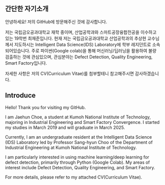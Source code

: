 ## 간단한 자기소개

안녕하세요! 저의 GitHub에 방문해주신 것에 감사합니다.

저는 국립금오공과대학교 재학 중이며, 산업공학과와 스마트공장융합전공을 이수하고 있는 19학번 최재준입니다.
현재 저는 국립금오공과대학교 산업공학과의 추상현 교수님께서 지도하시는 Intelligent Data Science(IDS) Laboratory에 학부 레지던트로 소속되어있습니다.
주로 파이썬(Google colab)을 통해 머신러닝/딥러닝을 활용하여 불량 검출하는 것에 관심있으며, 관심분야는 Defect Detection, Quality Engineering, Smart Factory입니다.

자세한 사항은 저의 CV(Curriculum Vitae)를 첨부할테니 참고해주시면 감사하겠습니다.

## Introduce

Hello! Thank you for visiting my GitHub.

I am Jaehun Choe, a student at Kumoh National Institute of Technology, majoring in Industrial Engineering and Smart Factory Convergence. I started my studies in March 2019 and will graduate in March 2025.

Currently, I am an undergraduate resident at the Intelligent Data Science (IDS) Laboratory led by Professor Sang-hyun Choo of the Department of Industrial Engineering at Kumoh National Institute of Technology.

I am particularly interested in using machine learning/deep learning for defect detection, primarily through Python (Google Colab). My areas of interest include Defect Detection, Quality Engineering, and Smart Factory.

For more details, please refer to my attached CV(Curriculum Vitae).






